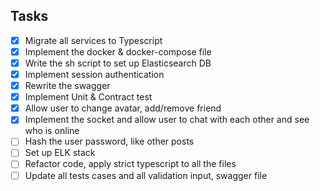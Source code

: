 ## Tasks

- [x] Migrate all services to Typescript
- [x] Implement the docker & docker-compose file
- [x] Write the sh script to set up Elasticsearch DB
- [x] Implement session authentication
- [x] Rewrite the swagger
- [x] Implement Unit & Contract test
- [x] Allow user to change avatar, add/remove friend
- [x] Implement the socket and allow user to chat with each other and see who is online
- [ ] Hash the user password, like other posts
- [ ] Set up ELK stack
- [ ] Refactor code, apply strict typescript to all the files
- [ ] Update all tests cases and all validation input, swagger file
